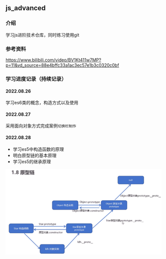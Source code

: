 ## js_advanced

### 介绍
学习js进阶技术仓库，同时练习使用git

### 参考资料

https://www.bilibili.com/video/BV1Kt411w7MP?p=11&vd_source=88e4bffc33a1ac3ec57e1b3c0320c0bf

### 学习进度记录（持续记录）

#### 2022.08.26
学习es6类的概念，构造方式以及使用

#### 2022.08.27
采用面向对象方式完成案例`切换栏制作`

#### 2022.08.28
- 学习es5中构造函数的原理
- 明白原型链的基本原理
- 学习es5的继承原理

![原型链](20220828/原型链.png)